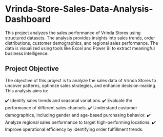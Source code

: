 # Vrinda-Store-Sales-Data-Analysis-Dashboard
This project analyzes the sales performance of Vrinda Stores using structured datasets. The analysis provides insights into sales trends, order distributions, customer demographics, and regional sales performance. The data is visualized using tools like Excel and Power BI to extract meaningful business intelligence.
## Project Objective
The objective of this project is to analyze the sales data of Vrinda Stores to uncover patterns, optimize sales strategies, and enhance decision-making. This analysis aims to:

✔️ Identify sales trends and seasonal variations.
✔️ Evaluate the performance of different sales channels.
✔️ Understand customer demographics, including gender and age-based purchasing behavior.
✔️ Analyze regional sales performance to target high-performing locations.
✔️ Improve operational efficiency by identifying order fulfillment trends.
